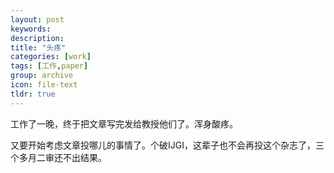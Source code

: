 ```yaml
---
layout: post
keywords: 
description: 
title: "头疼"
categories: [work]
tags: [工作,paper]
group: archive
icon: file-text
tldr: true
---
```



工作了一晚，终于把文章写完发给教授他们了。浑身酸疼。

又要开始考虑文章投哪儿的事情了。个破IJGI，这辈子也不会再投这个杂志了，三个多月二审还不出结果。